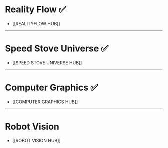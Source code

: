 # Reality Flow ✅
- [[REALITYFLOW HUB]]

---
# Speed Stove Universe ✅
- [[SPEED STOVE UNIVERSE HUB]]

---
# Computer Graphics ✅
- [[COMPUTER GRAPHICS HUB]] 

---
# Robot Vision
-  [[ROBOT VISION HUB]]
